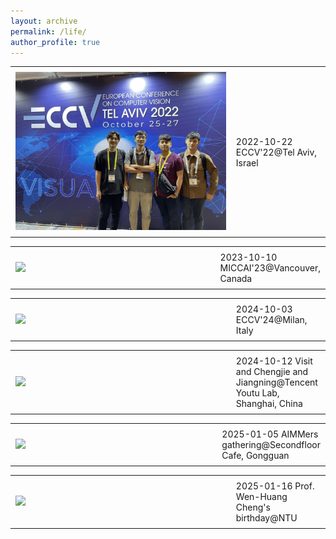 ```yaml
---
layout: archive
permalink: /life/
author_profile: true
---
```


<table style="width: 100%; border-collapse: collapse; border: 0;">
  <tr>
    <td style="width: 70%; border: 0px solid black; padding: 8px;">
      <img src="../images/life/20221022.png">
    </td>
    <td style="border: 0px solid black; padding: 8px;">2022-10-22 ECCV'22@Tel Aviv, Israel
    </td>
  </tr>
</table>

<table style="width: 100%; border-collapse: collapse; border: 0;">
  <tr>
    <td style="width: 70%; border: 0px solid black; padding: 8px;">
      <img src="../images/life/20231010.png">
    </td>
    <td style="border: 0px solid black; padding: 8px;">2023-10-10 MICCAI'23@Vancouver, Canada
    </td>
  </tr>
</table>

<table style="width: 100%; border-collapse: collapse; border: 0;">
  <tr>
    <td style="width: 70%; border: 0px solid black; padding: 8px;">
      <img src="../images/life/20241003.png">
    </td>
    <td style="border: 0px solid black; padding: 8px;">2024-10-03 ECCV'24@Milan, Italy
    </td>
  </tr>
</table>

<table style="width: 100%; border-collapse: collapse; border: 0;">
  <tr>
    <td style="width: 70%; border: 0px solid black; padding: 8px;">
      <img src="../images/life/20241012.png">
    </td>
    <td style="border: 0px solid black; padding: 8px;">2024-10-12 Visit and Chengjie and Jiangning@Tencent Youtu Lab, Shanghai, China
    </td>
  </tr>
</table>

<table style="width: 100%; border-collapse: collapse; border: 0;">
  <tr>
    <td style="width: 70%; border: 0px solid black; padding: 8px;">
      <img src="../images/life/20250105.png">
    </td>
    <td style="border: 0px solid black; padding: 8px;">2025-01-05 AIMMers gathering@Secondfloor Cafe, Gongguan
    </td>
  </tr>
</table>

<table style="width: 100%; border-collapse: collapse; border: 0;">
  <tr>
    <td style="width: 70%; border: 0px solid black; padding: 8px;">
      <img src="../images/life/20250116.png">
    </td>
    <td style="border: 0px solid black; padding: 8px;">2025-01-16 Prof. Wen-Huang Cheng's birthday@NTU
    </td>
  </tr>
</table>
